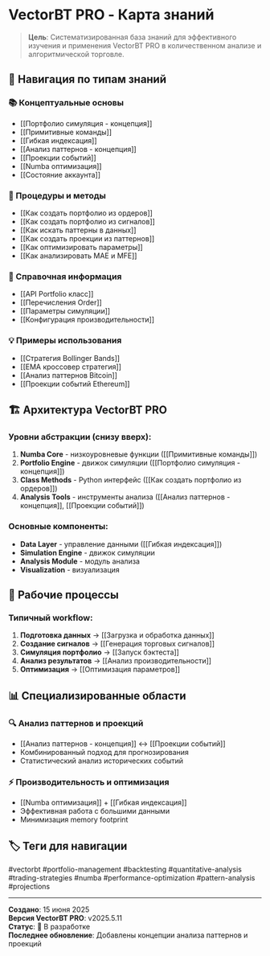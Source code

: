 # VectorBT PRO - Карта знаний

> **Цель**: Систематизированная база знаний для эффективного изучения и применения VectorBT PRO в количественном анализе и алгоритмической торговле.

## 🎯 Навигация по типам знаний

### 📚 Концептуальные основы
- [[Портфолио симуляция - концепция]]
- [[Примитивные команды]]
- [[Гибкая индексация]]
- [[Анализ паттернов - концепция]]
- [[Проекции событий]]
- [[Numba оптимизация]]
- [[Состояние аккаунта]]

### 🔧 Процедуры и методы
- [[Как создать портфолио из ордеров]]
- [[Как создать портфолио из сигналов]]
- [[Как искать паттерны в данных]]
- [[Как создать проекции из паттернов]]
- [[Как оптимизировать параметры]]
- [[Как анализировать MAE и MFE]]

### 📖 Справочная информация
- [[API Portfolio класс]]
- [[Перечисления Order]]
- [[Параметры симуляции]]
- [[Конфигурация производительности]]

### 💡 Примеры использования
- [[Стратегия Bollinger Bands]]
- [[EMA кроссовер стратегия]]
- [[Анализ паттернов Bitcoin]]
- [[Проекции событий Ethereum]]

## 🏗️ Архитектура VectorBT PRO

### Уровни абстракции (снизу вверх):
1. **Numba Core** - низкоуровневые функции ([[Примитивные команды]])
2. **Portfolio Engine** - движок симуляции ([[Портфолио симуляция - концепция]])
3. **Class Methods** - Python интерфейс ([[Как создать портфолио из ордеров]])
4. **Analysis Tools** - инструменты анализа ([[Анализ паттернов - концепция]], [[Проекции событий]])

### Основные компоненты:
- **Data Layer** - управление данными ([[Гибкая индексация]])
- **Simulation Engine** - движок симуляции
- **Analysis Module** - модуль анализа
- **Visualization** - визуализация

## 🔄 Рабочие процессы

### Типичный workflow:
1. **Подготовка данных** → [[Загрузка и обработка данных]]
2. **Создание сигналов** → [[Генерация торговых сигналов]]
3. **Симуляция портфолио** → [[Запуск бэктеста]]
4. **Анализ результатов** → [[Анализ производительности]]
5. **Оптимизация** → [[Оптимизация параметров]]

## 📊 Специализированные области

### 🔍 Анализ паттернов и проекций
- [[Анализ паттернов - концепция]] ↔ [[Проекции событий]]
- Комбинированный подход для прогнозирования
- Статистический анализ исторических событий

### ⚡ Производительность и оптимизация
- [[Numba оптимизация]] + [[Гибкая индексация]]
- Эффективная работа с большими данными
- Минимизация memory footprint

## 🏷️ Теги для навигации

#vectorbt #portfolio-management #backtesting #quantitative-analysis #trading-strategies #numba #performance-optimization #pattern-analysis #projections

---
**Создано**: 15 июня 2025  
**Версия VectorBT PRO**: v2025.5.11  
**Статус**: 🔄 В разработке  
**Последнее обновление**: Добавлены концепции анализа паттернов и проекций